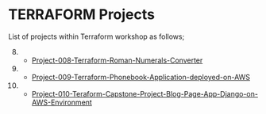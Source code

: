 # TERRAFORM Projects

List of projects within Terraform workshop as follows;

8. - [Project-008-Terraform-Roman-Numerals-Converter](./Project-008-Terraform-Roman-Numerals-Converter/Project-Details/README.md)

9. - [Project-009-Terraform-Phonebook-Application-deployed-on-AWS](./Project-009-Terraform-Phonebook-Application-deployed-on-AWS/Project-Details/README.md)

10. - [Project-010-Teraform-Capstone-Project-Blog-Page-App-Django-on-AWS-Environment](./Project-010-Teraform-Capstone-Project-Blog-Page-App-Django-on-AWS-Environment/README.md) 

